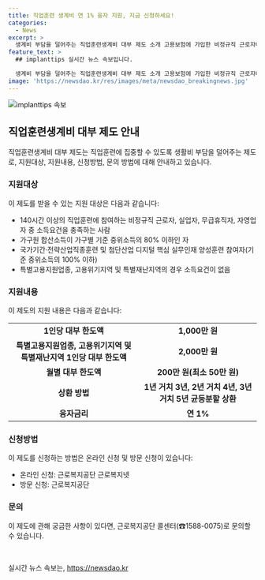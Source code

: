 ```yaml
---
title: 직업훈련 생계비 연 1% 융자 지원, 지금 신청하세요!
categories:
  - News
excerpt: >
  생계비 부담을 덜어주는 직업훈련생계비 대부 제도 소개 고용보험에 가입한 비정규직 근로자나 실업자, 무급휴직자, 자영업자 등을 지원하며, 소득요건을 충족하는 사람에게 1인당 1,000만 원의 대부를 제공합니다. 특별고용지원업종 등에 참여하는 경우 최대 2,000만 원까지 지원이 가능하며, 1년~3년의 거치기간 후 3년~5년까지 균등분할 상환할 수 있습니다. 융자금리는 연 1%로 매우 낮으며, 온라인 및 방문 신청이 가능하며 근로복지공단 콜센터(☎1588-0075)로 문의할 수 있습니다.
feature_text: >
  ## implanttips 실시간 뉴스 속보입니다.

  생계비 부담을 덜어주는 직업훈련생계비 대부 제도 소개 고용보험에 가입한 비정규직 근로자나 실업자, 무급휴직자, 자영업자 등을 지원하며, 소득요건을 충족하는 사람에게 1인당 1,000만 원의 대부를 제공합니다. 특별고용지원업종 등에 참여하는 경우 최대 2,000만 원까지 지원이 가능하며, 1년~3년의 거치기간 후 3년~5년까지 균등분할 상환할 수 있습니다. 융자금리는 연 1%로 매우 낮으며, 온라인 및 방문 신청이 가능하며 근로복지공단 콜센터(☎1588-0075)로 문의할 수 있습니다.
image: 'https://newsdao.kr/res/images/meta/newsdao_breakingnews.jpg'
---
```


<p><img src="https://newsdao.kr/res/images/meta/newsdao_breakingnews.jpg" alt="implanttips 속보" /></p>

<h2 data-ke-size="size26">직업훈련생계비 대부 제도 안내</h2>

<p data-ke-size="size16">직업훈련생계비 대부 제도는 직업훈련에 집중할 수 있도록 생활비 부담을 덜어주는 제도로, 지원대상, 지원내용, 신청방법, 문의 방법에 대해 안내하고 있습니다.</p>

<h3><b>지원대상</b></h3>

<p data-ke-size="size16">이 제도를 받을 수 있는 지원 대상은 다음과 같습니다:
<ul>
    <li>140시간 이상의 직업훈련에 참여하는 비정규직 근로자, 실업자, 무급휴직자, 자영업자 중 소득요건을 충족하는 사람</li>
    <li>가구원 합산소득이 가구별 기준 중위소득의 80% 이하인 자</li>
    <li>국가기간·전략산업직종훈련 및 첨단산업 디지털 핵심 실무인재 양성훈련 참여자(기준 중위소득의 100% 이하)</li>
    <li>특별고용지원업종, 고용위기지역 및 특별재난지역의 경우 소득요건이 없음</li>
</ul></p>

<h3><b>지원내용</b></h3>

<p data-ke-size="size16">이 제도의 지원 내용은 다음과 같습니다:
<table>
    <tr>
        <td style="text-align: center; height: 17px;"><b>1인당 대부 한도액</b></td>
        <td style="text-align: center; height: 17px;"><b>1,000만 원</b></td>
    </tr>
    <tr>
        <td style="text-align: center; height: 17px;"><b>특별고용지원업종, 고용위기지역 및 특별재난지역 1인당 대부 한도액</b></td>
        <td style="text-align: center; height: 17px;"><b>2,000만 원</b></td>
    </tr>
    <tr>
        <td style="text-align: center; height: 17px;"><b>월별 대부 한도액</b></td>
        <td style="text-align: center; height: 17px;"><b>200만 원(최소 50만 원)</b></td>
    </tr>
    <tr>
        <td style="text-align: center; height: 17px;"><b>상환 방법</b></td>
        <td style="text-align: center; height: 17px;"><b>1년 거치 3년, 2년 거치 4년, 3년 거치 5년 균등분할 상환</b></td>
    </tr>
    <tr>
        <td style="text-align: center; height: 17px;"><b>융자금리</b></td>
        <td style="text-align: center; height: 17px;"><b>연 1%</b></td>
    </tr>
</table></p>

<h3><b>신청방법</b></h3>

<p data-ke-size="size16">이 제도를 신청하는 방법은 온라인 신청 및 방문 신청이 있습니다:
<ul>
    <li>온라인 신청: 근로복지공단 근로복지넷</li>
    <li>방문 신청: 근로복지공단</li>
</ul></p>

<h3><b>문의</b></h3>

<p data-ke-size="size16">이 제도에 관해 궁금한 사항이 있다면, 근로복지공단 콜센터(☎1588-0075)로 문의할 수 있습니다.</p>

<p data-ke-size="size16">&nbsp;</p>
실시간 뉴스 속보는, <a href="https://newsdao.kr" rel="dofollow">https://newsdao.kr</a>



